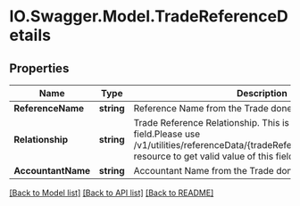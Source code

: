 # IO.Swagger.Model.TradeReferenceDetails
## Properties

Name | Type | Description | Notes
------------ | ------------- | ------------- | -------------
**ReferenceName** | **string** | Reference Name from the Trade done by the customer. | [optional] 
**Relationship** | **string** | Trade Reference Relationship. This is a reference data field.Please use /v1/utilities/referenceData/{tradeReferenceRelationshipGCG} resource to get valid value of this field with description. | [optional] 
**AccountantName** | **string** | Accountant  Name from the Trade done by the customer. | [optional] 

[[Back to Model list]](../README.md#documentation-for-models) [[Back to API list]](../README.md#documentation-for-api-endpoints) [[Back to README]](../README.md)

